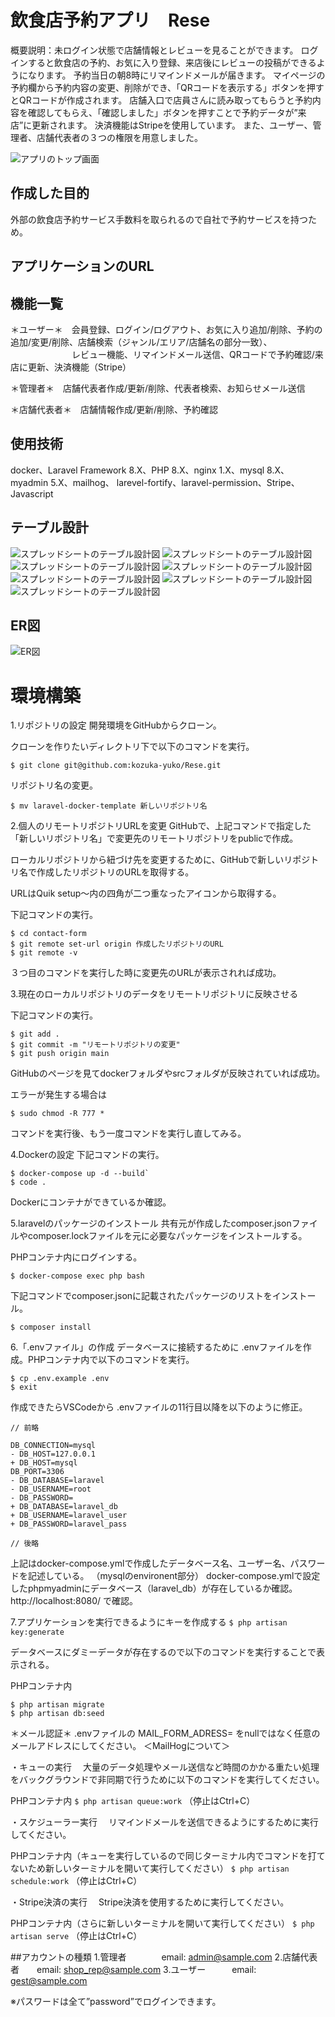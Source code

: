 # 飲食店予約アプリ　Rese
概要説明：未ログイン状態で店舗情報とレビューを見ることができます。
ログインすると飲食店の予約、お気に入り登録、来店後にレビューの投稿ができるようになります。
予約当日の朝8時にリマインドメールが届きます。
マイページの予約欄から予約内容の変更、削除ができ、「QRコードを表示する」ボタンを押すとQRコードが作成されます。
店舗入口で店員さんに読み取ってもらうと予約内容を確認してもらえ、「確認しました」ボタンを押すことで予約データが”来店”に更新されます。
決済機能はStripeを使用しています。
また、ユーザー、管理者、店舗代表者の３つの権限を用意しました。

![アプリのトップ画面](./docs/top_screen.png)

## 作成した目的
外部の飲食店予約サービス手数料を取られるので自社で予約サービスを持つため。

## アプリケーションのURL


## 機能一覧
＊ユーザー＊　会員登録、ログイン/ログアウト、お気に入り追加/削除、予約の追加/変更/削除、店舗検索（ジャンル/エリア/店舗名の部分一致）、
　　　　　　　レビュー機能、リマインドメール送信、QRコードで予約確認/来店に更新、決済機能（Stripe）

＊管理者＊　店舗代表者作成/更新/削除、代表者検索、お知らせメール送信

＊店舗代表者＊　店舗情報作成/更新/削除、予約確認


## 使用技術
docker、Laravel Framework 8.X、PHP 8.X、nginx 1.X、mysql 8.X、myadmin 5.X、mailhog、
larevel-fortify、laravel-permission、Stripe、Javascript


## テーブル設計
![スプレッドシートのテーブル設計図](./docs/table-1.png)
![スプレッドシートのテーブル設計図](./docs/table-2.png)
![スプレッドシートのテーブル設計図](./docs/table-3.png)
![スプレッドシートのテーブル設計図](./docs/table-4.png)
![スプレッドシートのテーブル設計図](./docs/table-5.png)
![スプレッドシートのテーブル設計図](./docs/table-6.png)
![スプレッドシートのテーブル設計図](./docs/table-7.png)
## ER図
![ER図](./docs/er.drawio.png)

# 環境構築
1.リポジトリの設定
開発環境をGitHubからクローン。

クローンを作りたいディレクトリ下で以下のコマンドを実行。

`$ git clone git@github.com:kozuka-yuko/Rese.git`

リポジトリ名の変更。

`$ mv laravel-docker-template 新しいリポジトリ名`

2.個人のリモートリポジトリURLを変更
GitHubで、上記コマンドで指定した「新しいリポジトリ名」で変更先のリモートリポジトリをpublicで作成。

ローカルリポジトリから紐づけ先を変更するために、GitHubで新しいリポジトリ名で作成したリポジトリのURLを取得する。

URLはQuik setup～内の四角が二つ重なったアイコンから取得する。

下記コマンドの実行。
```
$ cd contact-form
$ git remote set-url origin 作成したリポジトリのURL
$ git remote -v
```
３つ目のコマンドを実行した時に変更先のURLが表示されれば成功。

3.現在のローカルリポジトリのデータをリモートリポジトリに反映させる

下記コマンドの実行。
```
$ git add .
$ git commit -m "リモートリポジトリの変更"
$ git push origin main
```
GitHubのページを見てdockerフォルダやsrcフォルダが反映されていれば成功。

エラーが発生する場合は

`$ sudo chmod -R 777 *`

コマンドを実行後、もう一度コマンドを実行し直してみる。

4.Dockerの設定
下記コマンドの実行。
```
$ docker-compose up -d --build`
$ code .
```
Dockerにコンテナができているか確認。

5.laravelのパッケージのインストール
共有元が作成したcomposer.jsonファイルやcomposer.lockファイルを元に必要なパッケージをインストールする。

PHPコンテナ内にログインする。

`$ docker-compose exec php bash`

下記コマンドでcomposer.jsonに記載されたパッケージのリストをインストール。

`$ composer install`

6.「.envファイル」の作成
データベースに接続するために .envファイルを作成。PHPコンテナ内で以下のコマンドを実行。
```
$ cp .env.example .env
$ exit
```
作成できたらVSCodeから .envファイルの11行目以降を以下のように修正。
```
// 前略

DB_CONNECTION=mysql
- DB_HOST=127.0.0.1
+ DB_HOST=mysql
DB_PORT=3306
- DB_DATABASE=laravel
- DB_USERNAME=root
- DB_PASSWORD=
+ DB_DATABASE=laravel_db
+ DB_USERNAME=laravel_user
+ DB_PASSWORD=laravel_pass

// 後略
```
上記はdocker-compose.ymlで作成したデータベース名、ユーザー名、パスワードを記述している。
（mysqlのenvironent部分）
docker-compose.ymlで設定したphpmyadminにデータベース（laravel_db）が存在しているか確認。
http://localhost:8080/ で確認。

7.アプリケーションを実行できるようにキーを作成する
`$ php artisan key:generate`

データベースにダミーデータが存在するので以下のコマンドを実行することで表示される。

PHPコンテナ内
```
$ php artisan migrate
$ php artisan db:seed
```


＊メール認証＊
.envファイルの MAIL_FORM_ADRESS= をnullではなく任意のメールアドレスにしてください。
＜MailHogについて＞


・キューの実行
　大量のデータ処理やメール送信など時間のかかる重たい処理をバックグラウンドで非同期で行うために以下のコマンドを実行してください。
 
 PHPコンテナ内
 `$ php artisan queue:work`
（停止はCtrl+C）

 ・スケジューラー実行
 　リマインドメールを送信できるようにするために実行してください。

  PHPコンテナ内（キューを実行しているので同じターミナル内でコマンドを打てないため新しいターミナルを開いて実行してください）
  `$ php artisan schedule:work`
  （停止はCtrl+C）

  ・Stripe決済の実行
  　Stripe決済を使用するために実行してください。

   PHPコンテナ内（さらに新しいターミナルを開いて実行してください）
   `$ php artisan serve`
   （停止はCtrl+C）


   ##アカウントの種類
   1.管理者　　　　email: admin@sample.com
   2.店舗代表者　　email: shop_rep@sample.com
   3.ユーザー　　　email: gest@sample.com
   
   ※パスワードは全て”password”でログインできます。
   
